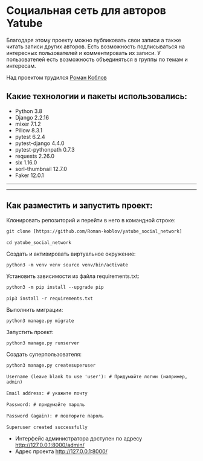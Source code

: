 # Социальная сеть для авторов Yatube 

Благодаря этому проекту можно публиковать свои записи а также читать записи других авторов. Есть возможность подписываться на интересных пользователей и комментировать их записи. У пользователей есть возможность объединяться в группы по темам и интересам. 

Над проектом трудился [Роман Коблов](https://github.com/Roman-koblov/)

## Какие технологии и пакеты использовались:

* Python 3.8
* Django 2.2.16
* mixer 7.1.2
* Pillow 8.3.1
* pytest 6.2.4
* pytest-django 4.4.0
* pytest-pythonpath 0.7.3
* requests 2.26.0
* six 1.16.0
* sorl-thumbnail 12.7.0
* Faker 12.0.1

---
---


## Как разместить и запустить проект:

Клонировать репозиторий и перейти в него в командной строке:

<pre><code>git clone [https://github.com/Roman-koblov/yatube_social_network]</code>

<code>cd yatube_social_network</code></pre>

Cоздать и активировать виртуальное окружение:

<pre><code>python3 -m venv venv source venv/bin/activate</code></pre>

Установить зависимости из файла requirements.txt:

<pre><code>python3 -m pip install --upgrade pip</code>

<code>pip3 install -r requirements.txt</code></pre>

Выполнить миграции:

<pre><code>python3 manage.py migrate</code></pre>

Запустить проект:

<pre><code>python3 manage.py runserver</code></pre>

Создать суперпользователя:

<pre><code>python3 manage.py createsuperuser</code>

<code>Username (leave blank to use 'user'): # Придумайте логин (например, admin)</code>

<code>Email address: # укажите почту</code>

<code>Password: # придумайте пароль</code>

<code>Password (again): # повторите пароль</code>

<code>Superuser created successfully</code></pre>

- Интерфейс администратора доступен по адресу http://127.0.0.1:8000/admin/
- Адрес проекта http://127.0.0.1:8000/
